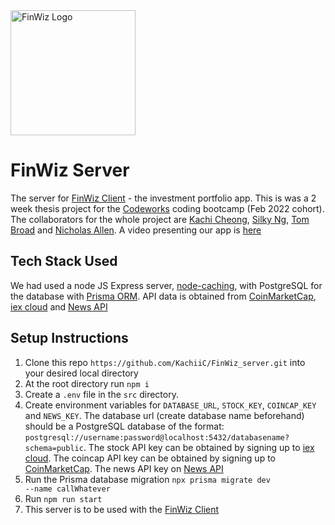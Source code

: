 <img src="https://user-images.githubusercontent.com/32797002/169280194-9103ceac-adf5-42c7-bcb1-ba3803956c34.png" alt="FinWiz Logo" width="200"/>

# FinWiz Server
The server for [FinWiz Client](https://github.com/KachiiC/FinWiz_client) - the investment portfolio app. This is was a 2 week thesis project for the [Codeworks](https://codeworks.me/) coding bootcamp (Feb 2022 cohort). The collaborators for the whole project are [Kachi Cheong](https://github.com/KachiiC), [Silky Ng](https://github.com/silkster87), [Tom Broad](https://github.com/MrBroadie) and [Nicholas Allen](https://github.com/nicallennn). A video presenting our app is [here](https://youtu.be/kMm68jjbzYg)

## Tech Stack Used
We had used a node JS Express server, [node-caching](https://github.com/node-cache/node-cache), with PostgreSQL for the database with [Prisma ORM](https://www.prisma.io/). API data is obtained from [CoinMarketCap](https://coinmarketcap.com/api/), [iex cloud](https://iexcloud.io/) and [News API](https://newsapi.org/)

## Setup Instructions

1. Clone this repo `https://github.com/KachiiC/FinWiz_server.git` into your desired local directory
2. At the root directory run <code>npm i</code>
3. Create a `.env` file in the `src` directory.
4. Create environment variables for `DATABASE_URL`, `STOCK_KEY`, `COINCAP_KEY` and `NEWS_KEY`. The database url (create database name beforehand) should be a PostgreSQL database of the format: `postgresql://username:password@localhost:5432/databasename?schema=public`. The stock API key can be obtained by signing up to [iex cloud](https://iexcloud.io/). The coincap API key can be obtained by signing up to [CoinMarketCap](https://coinmarketcap.com/api/). The news API key on [News API](https://newsapi.org/)
5. Run the Prisma database migration <code>npx prisma migrate dev --name callWhatever</code>
6. Run <code>npm run start</code>
7. This server is to be used with the [FinWiz Client](https://github.com/KachiiC/FinWiz_client)